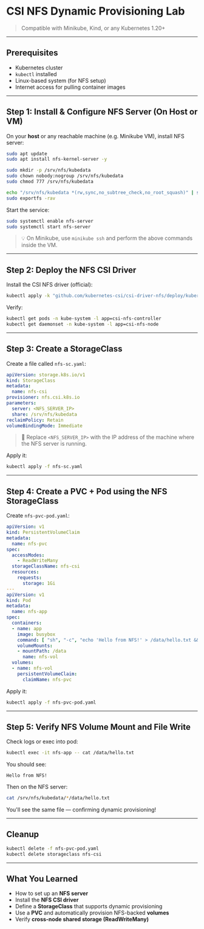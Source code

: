 # CSI NFS Dynamic Provisioning Lab

> Compatible with Minikube, Kind, or any Kubernetes 1.20+

---

## Prerequisites

* Kubernetes cluster
* `kubectl` installed
* Linux-based system (for NFS setup)
* Internet access for pulling container images

---

## Step 1: Install & Configure NFS Server (On Host or VM)

On your **host** or any reachable machine (e.g. Minikube VM), install NFS server:

```bash
sudo apt update
sudo apt install nfs-kernel-server -y

sudo mkdir -p /srv/nfs/kubedata
sudo chown nobody:nogroup /srv/nfs/kubedata
sudo chmod 777 /srv/nfs/kubedata

echo "/srv/nfs/kubedata *(rw,sync,no_subtree_check,no_root_squash)" | sudo tee -a /etc/exports
sudo exportfs -rav
```

Start the service:

```bash
sudo systemctl enable nfs-server
sudo systemctl start nfs-server
```

> 💡 On Minikube, use `minikube ssh` and perform the above commands inside the VM.

---

## Step 2: Deploy the NFS CSI Driver

Install the CSI NFS driver (official):

```bash
kubectl apply -k "github.com/kubernetes-csi/csi-driver-nfs/deploy/kubernetes/overlays/stable?ref=release-1.6"
```

Verify:

```bash
kubectl get pods -n kube-system -l app=csi-nfs-controller
kubectl get daemonset -n kube-system -l app=csi-nfs-node
```

---

## Step 3: Create a StorageClass

Create a file called `nfs-sc.yaml`:

```yaml
apiVersion: storage.k8s.io/v1
kind: StorageClass
metadata:
  name: nfs-csi
provisioner: nfs.csi.k8s.io
parameters:
  server: <NFS_SERVER_IP>
  share: /srv/nfs/kubedata
reclaimPolicy: Retain
volumeBindingMode: Immediate
```

> 🔁 Replace `<NFS_SERVER_IP>` with the IP address of the machine where the NFS server is running.

Apply it:

```bash
kubectl apply -f nfs-sc.yaml
```

---

## Step 4: Create a PVC + Pod using the NFS StorageClass

Create `nfs-pvc-pod.yaml`:

```yaml
apiVersion: v1
kind: PersistentVolumeClaim
metadata:
  name: nfs-pvc
spec:
  accessModes:
    - ReadWriteMany
  storageClassName: nfs-csi
  resources:
    requests:
      storage: 1Gi
---
apiVersion: v1
kind: Pod
metadata:
  name: nfs-app
spec:
  containers:
  - name: app
    image: busybox
    command: [ "sh", "-c", "echo 'Hello from NFS!' > /data/hello.txt && sleep 3600" ]
    volumeMounts:
    - mountPath: /data
      name: nfs-vol
  volumes:
  - name: nfs-vol
    persistentVolumeClaim:
      claimName: nfs-pvc
```

Apply it:

```bash
kubectl apply -f nfs-pvc-pod.yaml
```

---

## Step 5: Verify NFS Volume Mount and File Write

Check logs or exec into pod:

```bash
kubectl exec -it nfs-app -- cat /data/hello.txt
```

You should see:

```
Hello from NFS!
```

Then on the NFS server:

```bash
cat /srv/nfs/kubedata/*/data/hello.txt
```

You'll see the same file — confirming dynamic provisioning!

---

## Cleanup

```bash
kubectl delete -f nfs-pvc-pod.yaml
kubectl delete storageclass nfs-csi
```

---

## What You Learned

* How to set up an **NFS server**
* Install the **NFS CSI driver**
* Define a **StorageClass** that supports dynamic provisioning
* Use a **PVC** and automatically provision NFS-backed **volumes**
* Verify **cross-node shared storage (ReadWriteMany)**
